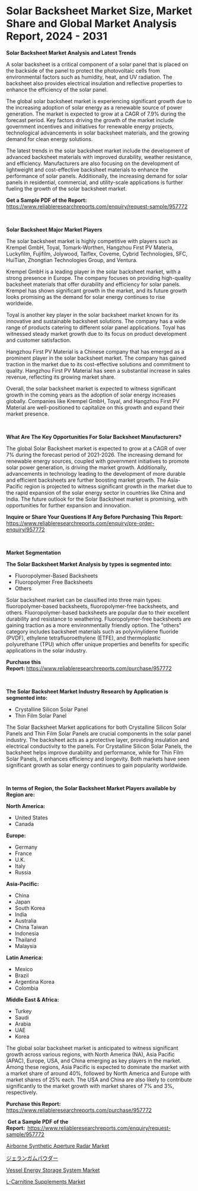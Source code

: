 <p><h1>Solar Backsheet Market Size, Market Share and Global Market Analysis Report, 2024 - 2031</h1></p><p><strong>Solar Backsheet Market Analysis and Latest Trends</strong></p>
<p><p>A solar backsheet is a critical component of a solar panel that is placed on the backside of the panel to protect the photovoltaic cells from environmental factors such as humidity, heat, and UV radiation. The backsheet also provides electrical insulation and reflective properties to enhance the efficiency of the solar panel. </p><p>The global solar backsheet market is experiencing significant growth due to the increasing adoption of solar energy as a renewable source of power generation. The market is expected to grow at a CAGR of 7.9% during the forecast period. Key factors driving the growth of the market include government incentives and initiatives for renewable energy projects, technological advancements in solar backsheet materials, and the growing demand for clean energy solutions.</p><p>The latest trends in the solar backsheet market include the development of advanced backsheet materials with improved durability, weather resistance, and efficiency. Manufacturers are also focusing on the development of lightweight and cost-effective backsheet materials to enhance the performance of solar panels. Additionally, the increasing demand for solar panels in residential, commercial, and utility-scale applications is further fueling the growth of the solar backsheet market.</p></p>
<p><strong>Get a Sample PDF of the Report:&nbsp;</strong> <a href="https://www.reliableresearchreports.com/enquiry/request-sample/957772">https://www.reliableresearchreports.com/enquiry/request-sample/957772</a></p>
<p>&nbsp;</p>
<p><strong>Solar Backsheet Major Market Players</strong></p>
<p><p>The solar backsheet market is highly competitive with players such as Krempel GmbH, Toyal, Tomark-Worthen, Hangzhou First PV Materia, Luckyfilm, Fujifilm, Jolywood, Taiflex, Coveme, Cybrid Technologies, SFC, HuiTian, Zhongtian Technologies Group, and Ventura. </p><p>Krempel GmbH is a leading player in the solar backsheet market, with a strong presence in Europe. The company focuses on providing high-quality backsheet materials that offer durability and efficiency for solar panels. Krempel has shown significant growth in the market, and its future growth looks promising as the demand for solar energy continues to rise worldwide.</p><p>Toyal is another key player in the solar backsheet market known for its innovative and sustainable backsheet solutions. The company has a wide range of products catering to different solar panel applications. Toyal has witnessed steady market growth due to its focus on product development and customer satisfaction.</p><p>Hangzhou First PV Material is a Chinese company that has emerged as a prominent player in the solar backsheet market. The company has gained traction in the market due to its cost-effective solutions and commitment to quality. Hangzhou First PV Material has seen a substantial increase in sales revenue, reflecting its growing market share.</p><p>Overall, the solar backsheet market is expected to witness significant growth in the coming years as the adoption of solar energy increases globally. Companies like Krempel GmbH, Toyal, and Hangzhou First PV Material are well-positioned to capitalize on this growth and expand their market presence.</p></p>
<p>&nbsp;</p>
<p><strong>What Are The Key Opportunities For Solar Backsheet Manufacturers?</strong></p>
<p><p>The global Solar Backsheet market is expected to grow at a CAGR of over 7% during the forecast period of 2021-2026. The increasing demand for renewable energy sources, coupled with government initiatives to promote solar power generation, is driving the market growth. Additionally, advancements in technology leading to the development of more durable and efficient backsheets are further boosting market growth. The Asia-Pacific region is projected to witness significant growth in the market due to the rapid expansion of the solar energy sector in countries like China and India. The future outlook for the Solar Backsheet market is promising, with opportunities for further expansion and innovation.</p></p>
<p><strong>Inquire or Share Your Questions If Any Before Purchasing This Report:</strong> <a href="https://www.reliableresearchreports.com/enquiry/pre-order-enquiry/957772">https://www.reliableresearchreports.com/enquiry/pre-order-enquiry/957772</a></p>
<p>&nbsp;</p>
<p><strong>Market Segmentation</strong></p>
<p><strong>The Solar Backsheet Market Analysis by types is segmented into:</strong></p>
<p><ul><li>Fluoropolymer-Based Backsheets</li><li>Fluoropolymer Free Backsheets</li><li>Others</li></ul></p>
<p><p>Solar backsheet market can be classified into three main types: fluoropolymer-based backsheets, fluoropolymer-free backsheets, and others. Fluoropolymer-based backsheets are popular due to their excellent durability and resistance to weathering. Fluoropolymer-free backsheets are gaining traction as a more environmentally friendly option. The "others" category includes backsheet materials such as polyvinylidene fluoride (PVDF), ethylene tetrafluoroethylene (ETFE), and thermoplastic polyurethane (TPU) which offer unique properties and benefits for specific applications in the solar industry.</p></p>
<p><strong>Purchase this Report:&nbsp;</strong><a href="https://www.reliableresearchreports.com/purchase/957772">https://www.reliableresearchreports.com/purchase/957772</a></p>
<p>&nbsp;</p>
<p><strong>The Solar Backsheet Market Industry Research by Application is segmented into:</strong></p>
<p><ul><li>Crystalline Silicon Solar Panel</li><li>Thin Film Solar Panel</li></ul></p>
<p><p>The Solar Backsheet Market applications for both Crystalline Silicon Solar Panels and Thin Film Solar Panels are crucial components in the solar panel industry. The backsheet acts as a protective layer, providing insulation and electrical conductivity to the panels. For Crystalline Silicon Solar Panels, the backsheet helps improve durability and performance, while for Thin Film Solar Panels, it enhances efficiency and longevity. Both markets have seen significant growth as solar energy continues to gain popularity worldwide.</p></p>
<p>&nbsp;</p>
<p><strong>In terms of Region, the Solar Backsheet Market Players available by Region are:</strong></p>
<p>
    <p> <strong> North America: </strong>
        <ul>
            <li>United States</li>
            <li>Canada</li>
        </ul>
        </p> 
    <p> <strong> Europe: </strong>
        <ul>
            <li>Germany</li>
            <li>France</li>
            <li>U.K.</li>
            <li>Italy</li>
            <li>Russia</li>
        </ul>
        </p> 
    <p> <strong> Asia-Pacific: </strong>
        <ul>
            <li>China</li>
            <li>Japan</li>
            <li>South Korea</li>
            <li>India</li>
            <li>Australia</li>
            <li>China Taiwan</li>
            <li>Indonesia</li>
            <li>Thailand</li>
            <li>Malaysia</li>
        </ul>
        </p> 
    <p> <strong> Latin America: </strong>
        <ul>
            <li>Mexico</li>
            <li>Brazil</li>
            <li>Argentina Korea</li>
            <li>Colombia</li>
        </ul>
        </p> 
    <p> <strong> Middle East & Africa: </strong>
        <ul>
            <li>Turkey</li>
            <li>Saudi</li>
            <li>Arabia</li>
            <li>UAE</li>
            <li>Korea</li>
        </ul>
    </p>
    </p>
<p><p>The global solar backsheet market is anticipated to witness significant growth across various regions, with North America (NA), Asia Pacific (APAC), Europe, USA, and China emerging as key players in the market. Among these regions, Asia Pacific is expected to dominate the market with a market share of around 40%, followed by North America and Europe with market shares of 25% each. The USA and China are also likely to contribute significantly to the market growth with market shares of 7% and 3%, respectively.</p></p>
<p><strong>Purchase this Report: </strong><a href="https://www.reliableresearchreports.com/purchase/957772">https://www.reliableresearchreports.com/purchase/957772</a></p>
<p>&nbsp;<strong>Get a Sample PDF of the Report:&nbsp;&nbsp;</strong><a href="https://www.reliableresearchreports.com/enquiry/request-sample/957772">https://www.reliableresearchreports.com/enquiry/request-sample/957772</a></p>
<p><strong></strong></p>
<p><p><a href="https://www.linkedin.com/pulse/airborne-synthetic-aperture-radar-market-furnish-information-r5gfc?trackingId=7dD7O01EVbSYoVClK3rITA%3D%3D">Airborne Synthetic Aperture Radar Market</a></p><p><a href="https://github.com/zekaoe592392/Market-Research-Report-List-1/blob/main/335388516061.md">ジェランガムパウダー</a></p><p><a href="https://github.com/RickHolmes3/Market-Research-Report-List-4/blob/main/vessel-energy-storage-system-market.md">Vessel Energy Storage System Market</a></p><p><a href="https://www.linkedin.com/pulse/l-carnitine-supplements-market-size-evaluating-its-trends-bmpnc?trackingId=YjcpZNpT44ML137b4nkf4w%3D%3D">L-Carnitine Supplements Market</a></p></p>